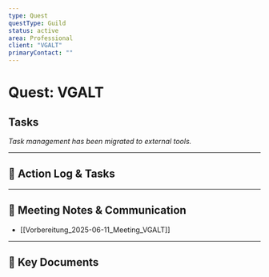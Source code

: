```yaml
---
type: Quest
questType: Guild
status: active
area: Professional
client: "VGALT"
primaryContact: ""
---
```


# Quest: VGALT

## Tasks

*Task management has been migrated to external tools.*

---

## 📝 Action Log & Tasks


---
## 💬 Meeting Notes & Communication
- [[Vorbereitung_2025-06-11_Meeting_VGALT]]

---
## 📎 Key Documents
